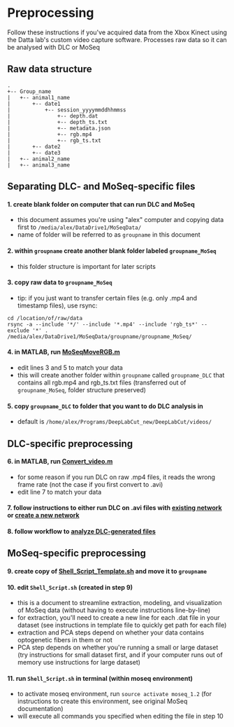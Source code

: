 # Preprocessing
Follow these instructions if you've acquired data from the Xbox Kinect using the Datta lab's custom video capture software.
Processes raw data so it can be analysed with DLC or MoSeq

## Raw data structure
```
.
+-- Group_name
|   +-- animal1_name
|       +-- date1
|           +-- session_yyyymmddhhmmss
|               +-- depth.dat
|               +-- depth_ts.txt
|               +-- metadata.json
|               +-- rgb.mp4
|               +-- rgb_ts.txt
|       +-- date2
|       +-- date3
|   +-- animal2_name
|   +-- animal3_name
```

## Separating DLC- and MoSeq-specific files
#### 1. create blank folder on computer that can run DLC and MoSeq
 - this document assumes you're using "alex" computer and copying data first to ```/media/alex/DataDrive1/MoSeqData/```
 - name of folder will be referred to as ```groupname``` in this document
#### 2. within ```groupname``` create another blank folder labeled ```groupname_MoSeq```
 - this folder structure is important for later scripts
#### 3. copy raw data to ```groupname_MoSeq```
 - tip: if you just want to transfer certain files (e.g. only .mp4 and timestamp files), use rsync:
```
cd /location/of/raw/data
rsync -a --include '*/' --include '*.mp4' --include 'rgb_ts*' --exclude '*' . /media/alex/DataDrive1/MoSeqData/groupname/groupname_MoSeq/
```
#### 4. in MATLAB, run [MoSeqMoveRGB.m](https://github.com/ckakiti/Novelty_analysis_KA/blob/master/MoSeqAnalysis/MoSeqMoveRGB.m)
 - edit lines 3 and 5 to match your data
 - this will create another folder within ```groupname``` called ```groupname_DLC``` that contains all rgb.mp4 and rgb_ts.txt files (transferred out of ```groupname_MoSeq```, folder structure preserved)
#### 5. copy ```groupname_DLC``` to folder that you want to do DLC analysis in
 - default is ```/home/alex/Programs/DeepLabCut_new/DeepLabCut/videos/```
## DLC-specific preprocessing
#### 6. in MATLAB, run [Convert_video.m](https://github.com/ckakiti/Novelty_analysis_KA/blob/master/Convert_Video.m)
 - for some reason if you run DLC on raw .mp4 files, it reads the wrong frame rate (not the case if you first convert to .avi)
 - edit line 7 to match your data
#### 7. follow instructions to either run DLC on .avi files with [existing network](https://github.com/ckakiti/Novelty_analysis_KA/blob/master/Docs/Using_DLC_in_UchidaLab_Korleki.md) or [create a new network](https://github.com/ckakiti/Novelty_analysis_KA/blob/master/Docs/Training_a_new_network.md)
#### 8. follow workflow to [analyze DLC-generated files](https://github.com/ckakiti/Novelty_analysis_KA#novelty-analysis-code)
## MoSeq-specific preprocessing
#### 9. create copy of [Shell_Script_Template.sh](https://github.com/ckakiti/Novelty_analysis_KA/blob/master/MoSeqAnalysis/Shell_Script_Template.sh) and move it to ```groupname```
#### 10. edit ```Shell_Script.sh``` (created in step 9)
 - this is a document to streamline extraction, modeling, and visualization of MoSeq data (without having to execute instructions line-by-line)
 - for extraction, you'll need to create a new line for each .dat file in your dataset (see instructions in template file to quickly get path for each file)
 - extraction and PCA steps depend on whether your data contains optogenetic fibers in them or not
 - PCA step depends on whether you're running a small or large dataset (try instructions for small dataset first, and if your computer runs out of memory use instructions for large dataset)
#### 11. run ```Shell_Script.sh``` in terminal (within moseq environment)
 - to activate moseq environment, run ```source activate moseq_1.2``` (for instructions to create this environment, see original MoSeq documentation)
 - will execute all commands you specified when editing the file in step 10
